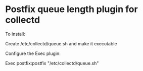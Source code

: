 # Postfix queue length plugin for collectd

To install:

Create /etc/collectd/queue.sh and make it executable

Configure the Exec plugin:

<Plugin exec>
	Exec postfix:postfix "/etc/collectd/queue.sh"
</Plugin>

